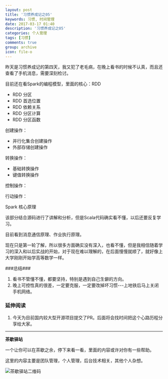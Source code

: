```yaml
---
layout: post
title: '习惯养成记之05'
keywords: 习惯, 时间管理
date: 2017-03-17 01:40
description: '习惯养成记之05'
categories: 个人管理
tags: [习惯]
comments: true
group: archive
icon: file-o
---
```


昨天是习惯养成记的第四天，我又犯了老毛病，在晚上看书的时候不认真，而且还查看了手机消息，需要深刻检讨。

<!--more-->

目前还在看Spark的编程模型，里面的核心：RDD

- RDD 分区
- RDD 首选位置
- RDD 依赖关系
- RDD 分区计算
- RDD 分区函数

创建操作：
- 并行化集合创建操作
- 外部存储创建操作

转换操作：
- 基础转换操作
- 键值转换操作

控制操作：

行动操作：

Spark 核心原理

该部分结合源码进行了讲解和分析，但是Scala代码确实看不懂，以后还要反复学习。

目前看到消息通信原理、作业执行原理。

现在只是第一轮了解，所以很多方面确实没有深入，也看不懂，但是我相信随着学习的深入和以后实战的开始，对于现在难以理解的，在后面慢慢就顺了，就好像上大学刚刚开始学高等数学一样。

###总结###

1. 看书不管懂不懂，都要坚持，特别是遇到自己生僻的方向。
2. 晚上可控性真的很差，一定要克服，一定要改掉坏习惯---上地铁后马上关闭手机网络。

### 延伸阅读 ###

1. 今天为目前国内较大型开源项目提交了PR。后面将会找时间把这个心路历程分享给大家。

----

**茶歇驿站**

一个让你可以在茶歇之余，停下来看一看，里面的内容或许对你有一些帮助。

这里的内容主要是团队管理，个人管理，后台技术相关，其他个人杂想。

![茶歇驿站二维码](http://ww4.sinaimg.cn/large/824dcde4gw1f358o5j022j20by0bywf8.jpg)
